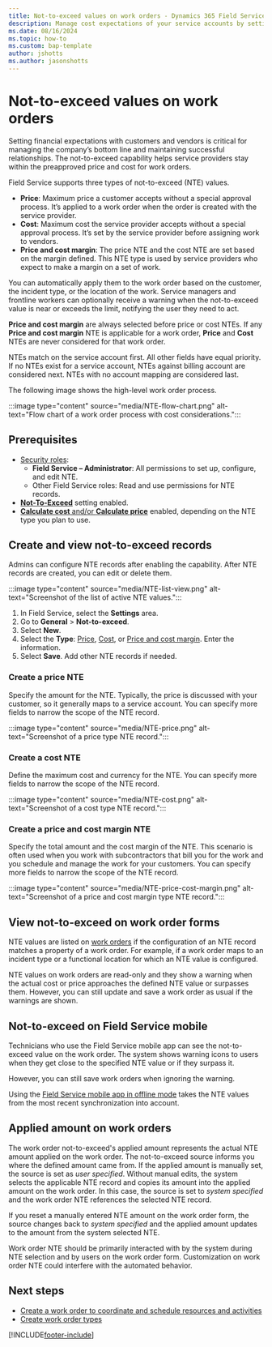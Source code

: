 ```yaml
---
title: Not-to-exceed values on work orders - Dynamics 365 Field Service | MicrosoftDocs"
description: Manage cost expectations of your service accounts by setting up not-to-exceed values on work orders.
ms.date: 08/16/2024
ms.topic: how-to
ms.custom: bap-template
author: jshotts
ms.author: jasonshotts
---
```


# Not-to-exceed values on work orders

Setting financial expectations with customers and vendors is critical for managing the company’s bottom line and maintaining successful relationships. The not-to-exceed capability helps service providers stay within the preapproved price and cost for work orders.

Field Service supports three types of not-to-exceed (NTE) values.

- **Price**: Maximum price a customer accepts without a special approval process. It’s applied to a work order when the order is created with the service provider.
- **Cost**: Maximum cost the service provider accepts without a special approval process. It’s set by the service provider before assigning work to vendors.
- **Price and cost margin**: The price NTE and the cost NTE are set based on the margin defined. This NTE type is used by service providers who expect to make a margin on a set of work.

You can automatically apply them to the work order based on the customer, the incident type, or the location of the work. Service managers and frontline workers can optionally receive a warning when the not-to-exceed value is near or exceeds the limit, notifying the user they need to act.

**Price and cost margin** are always selected before price or cost NTEs. If any **Price and cost margin** NTE is applicable for a work order, **Price** and **Cost** NTEs are never considered for that work order.

NTEs match on the service account first. All other fields have equal priority. If no NTEs exist for a service account, NTEs against billing account are considered next. NTEs with no account mapping are considered last.

The following image shows the high-level work order process.

:::image type="content" source="media/NTE-flow-chart.png" alt-text="Flow chart of a work order process with cost considerations.":::

## Prerequisites

- [Security roles](users-licenses-permissions.md):
  - **Field Service – Administrator**: All permissions to set up, configure, and edit NTE.
  - Other Field Service roles: Read and use permissions for NTE records.
- [**Not-To-Exceed**](configure-default-settings.md#features-settings) setting enabled.
- [**Calculate cost** and/or **Calculate price**](configure-default-settings.md#work-order--booking-settings) enabled, depending on the NTE type you plan to use.

## Create and view not-to-exceed records

Admins can configure NTE records after enabling the capability. After NTE records are created, you can edit or delete them.

:::image type="content" source="media/NTE-list-view.png" alt-text="Screenshot of the list of active NTE values.":::

1. In Field Service, select the **Settings** area.
1. Go to **General** > **Not-to-exceed**.
1. Select **New**.
1. Select the **Type**: [Price](#create-a-price-nte), [Cost](#create-a-cost-nte), or [Price and cost margin](#create-a-price-and-cost-margin-nte). Enter the information.
1. Select **Save**. Add other NTE records if needed.

### Create a price NTE

Specify the amount for the NTE. Typically, the price is discussed with your customer, so it generally maps to a service account. You can specify more fields to narrow the scope of the NTE record.

:::image type="content" source="media/NTE-price.png" alt-text="Screenshot of a price type NTE record.":::

### Create a cost NTE

Define the maximum cost and currency for the NTE. You can specify more fields to narrow the scope of the NTE record.

:::image type="content" source="media/NTE-cost.png" alt-text="Screenshot of a cost type NTE record.":::

### Create a price and cost margin NTE

Specify the total amount and the cost margin of the NTE. This scenario is often used when you work with subcontractors that bill you for the work and you schedule and manage the work for your customers. You can specify more fields to narrow the scope of the NTE record.

:::image type="content" source="media/NTE-price-cost-margin.png" alt-text="Screenshot of a price and cost margin type NTE record.":::

## View not-to-exceed on work order forms

NTE values are listed on [work orders](work-order-experience.md) if the configuration of an NTE record matches a property of a work order. For example, if a work order maps to an incident type or a functional location for which an NTE value is configured.

NTE values on work orders are read-only and they show a warning when the actual cost or price approaches the defined NTE value or surpasses them. However, you can still update and save a work order as usual if the warnings are shown.

## Not-to-exceed on Field Service mobile

Technicians who use the Field Service mobile app can see the not-to-exceed value on the work order. The system shows warning icons to users when they get close to the specified NTE value or if they surpass it.

However, you can still save work orders when ignoring the warning.

Using the [Field Service mobile app in offline mode](mobile-power-app-system-offline.md) takes the NTE values from the most recent synchronization into account.

## Applied amount on work orders

The work order not-to-exceed's applied amount represents the actual NTE amount applied on the work order. The not-to-exceed source informs you where the defined amount came from. If the applied amount is manually set, the source is set as *user specified*. Without manual edits, the system selects the applicable NTE record and copies its amount into the applied amount on the work order. In this case, the source is set to *system specified* and the work order NTE references the selected NTE record.

If you reset a manually entered NTE amount on the work order form, the source changes back to *system specified* and the applied amount updates to the amount from the system selected NTE.

Work order NTE should be primarily interacted with by the system during NTE selection and by users on the work order form. Customization on work order NTE could interfere with the automated behavior.

## Next steps

- [Create a work order to coordinate and schedule resources and activities](create-work-order.md)
- [Create work order types](create-work-order-types.md)

[!INCLUDE[footer-include](../includes/footer-banner.md)]
